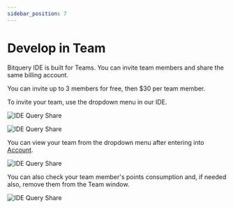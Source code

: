 ```yaml
---
sidebar_position: 7
---
```


# Develop in Team

Bitquery IDE is built for Teams. You can invite team members and share the same billing account.

You can invite up to 3 members for free, then $30 per team member.

To invite your team, use the dropdown menu in our IDE.

![IDE Query Share](/img/ide/invite_to_team.png)

![IDE Query Share](/img/ide/invite_new_member.png)

You can view your team from the dropdown menu after entering into [Account](account.md).

![IDE Query Share](/img/ide/view_team.png)

You can also check your team member's points consumption and, if needed also, remove them from the Team window.

![IDE Query Share](/img/ide/points_consumption.png)